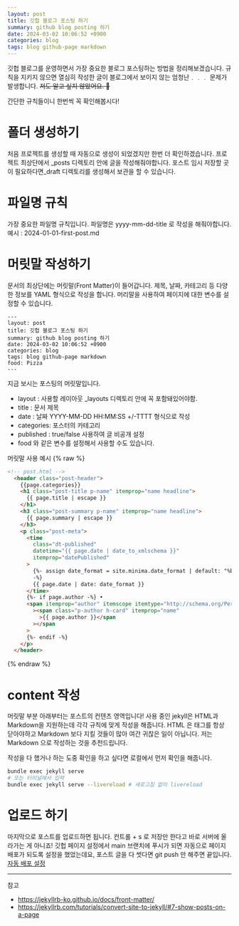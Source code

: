 ```yaml
---
layout: post
title: 깃헙 블로그 포스팅 하기
summary: github blog posting 하기
date: 2024-03-02 10:06:52 +0900
categories: blog
tags: blog github-page markdown
---
```


깃헙 블로그를 운영하면서 가장 중요한 블로그 포스팅하는 방법을 정리해보겠습니다. 규칙을 지키지 않으면 열심히 작성한 글이 블로그에서 보이지 않는 엄청난﹒﹒﹒ 문제가 발생합니다.
~~저도 알고 싶지 않았어요. 🥹~~

간단한 규칙들이니 한번씩 꼭 확인해봅시다!

# 폴더 생성하기
처음 프로젝트를 생성할 때 자동으로 생성이 되었겠지만 한번 더 확인하겠습니다. 프로젝트 최상단에서 <span class="h-yellow">_posts</span> 디렉토리 안에 글을 작성해줘야합니다. 포스트 임시 저장할 곳이 필요하다면<span class="h-yellow">_draft</span> 디렉토리를 생성해서 보관을 할 수 있습니다.

# 파일명 규칙
가장 중요한 파일명 규칙입니다. 파일명은 <span class="h-yellow">yyyy-mm-dd-title</span> 로 작성을 해줘야합니다.
예시 : 2024-01-01-first-post.md

# 머릿말 작성하기
문서의 최상단에는 머릿말(Front Matter)이 들어갑니다. 제목, 날짜, 카테고리 등 다양한 정보를 YAML 형식으로 작성을 합니다. 머리말을 사용하여 페이지에 대한 변수를 설정할 수 있습니다.
```
---
layout: post
title: 깃헙 블로그 포스팅 하기
summary: github blog posting 하기
date: 2024-03-02 10:06:52 +0900
categories: blog
tags: blog github-page markdown
food: Pizza
---
```
지금 보시는 포스팅의 머릿말입니다.
- layout : 사용할 레이아웃 _layouts 디렉토리 안에 꼭 포함돼있어야함.
- title : 문서 제목
- date : 날짜 YYYY-MM-DD HH:MM:SS +/-TTTT 형식으로 작성
- categories: 포스터의 카테고리
- published : true/false 사용하여 글 비공개 설정
- <span class="h-yellow">food 와 같은 변수를 설정해서 사용할 수도 있습니다.</span>

머릿말 사용 예시
{% raw %}
```html
<!-- post.html -->
  <header class="post-header">
    {{page.categories}}
    <h1 class="post-title p-name" itemprop="name headline">
      {{ page.title | escape }}
    </h1>
    <h3 class="post-summary p-name" itemprop="name headline">
      {{ page.summary | escape }}
    </h3>
    <p class="post-meta">
      <time
        class="dt-published"
        datetime="{{ page.date | date_to_xmlschema }}"
        itemprop="datePublished"
      >
        {%- assign date_format = site.minima.date_format | default: "%b %-d, %Y"
        -%} 
        {{ page.date | date: date_format }}
      </time>
      {%- if page.author -%} •
      <span itemprop="author" itemscope itemtype="http://schema.org/Person"
        ><span class="p-author h-card" itemprop="name"
          >{{ page.author }}</span
        ></span
      >
      {%- endif -%}
    </p>
  </header>
```
{% endraw %}

# content 작성
머릿말 부분 아래부터는 포스트의 컨텐츠 영역입니다! 사용 중인 jekyll은 <span class="h-yellow">HTML</span>과 <span class="h-yellow">Markdown</span>을 지원하는데 각각 규칙에 맞게 작성을 해줍니다. HTML 은 태그를 항상 닫아야하고 Markdown 보다 지킬 것들이 많아 여간 귀찮은 일이 아닙니다. 저는 Markdown 으로 작성하는 것을 추천드립니다.
<!-- > <a href="{{base_path}}/etc/markdown-use/">Markdown 알아보기</a> -->

작성을 다 했거나 하는 도중 확인을 하고 싶다면 로컬에서 먼저 확인을 해줍니다.
```bash
bundle exec jekyll serve
# 또는 터미널에서 입력
bundle exec jekyll serve --livereload # 새로고침 없이 livereload
```

# 업로드 하기
마지막으로 포스트를 업로드하면 됩니다. 컨트롤 + s 로 저장만 한다고 바로 서버에 올라가는 게 아니죠! 깃헙 페이지 설정에서 main 브랜치에 푸시가 되면 자동으로 페이지 배포가 되도록 설정을 했었는데요, 포스트 글을 다 썻다면 git push 만 해주면 끝입니다.
[자동 배포 설정]({{base_path}}/blog/jekyll-github-blog-1#자동-배포-설정)

---
참고
- <https://jekyllrb-ko.github.io/docs/front-matter/>
- <https://jekyllrb.com/tutorials/convert-site-to-jekyll/#7-show-posts-on-a-page>